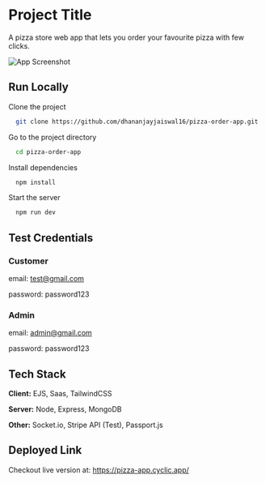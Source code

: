 
# Project Title

A pizza store web app that lets you order your favourite pizza with few clicks.

![App Screenshot](https://firebasestorage.googleapis.com/v0/b/ecommerce-dj.appspot.com/o/pizzza%20app%20ss.png?alt=media&token=39f79306-279f-43fc-a893-b500f2cbb56d)

## Run Locally

Clone the project

```bash
  git clone https://github.com/dhananjayjaiswal16/pizza-order-app.git
```

Go to the project directory

```bash
  cd pizza-order-app
```

Install dependencies

```bash
  npm install
```

Start the server

```bash
  npm run dev
```


## Test Credentials

### Customer
email: test@gmail.com

password: password123
### Admin
email: admin@gmail.com 

password: password123
## Tech Stack

**Client:** EJS, Saas, TailwindCSS

**Server:** Node, Express, MongoDB

**Other:** Socket.io, Stripe API (Test), Passport.js


## Deployed Link

Checkout live version at: https://pizza-app.cyclic.app/
